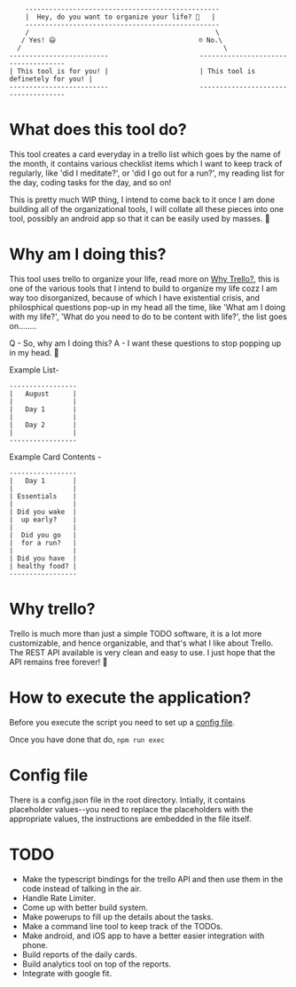 ```
    -------------------------------------------------
    |  Hey, do you want to organize your life? 📅   |
    -------------------------------------------------
    /                                               \
   / Yes! 😃                                    ☹ No.\
  /                                                   \
-------------------------                       ------------------------------------
| This tool is for you! |                       | This tool is definetely for you! |
-------------------------                       ------------------------------------
```

# What does this tool do?
This tool creates a card everyday in a trello list which goes by the name of the month, it contains various checklist items which I want to keep track of regularly, like 'did I meditate?', or 'did I go out for a run?', my reading list for the day, coding tasks for the day, and so on!

This is pretty much WIP thing, I intend to come back to it once I am done building all of the organizational tools, I will collate all these pieces into one tool, possibly an android app so that it can be easily used by masses. 🎉

# Why am I doing this?

This tool uses trello to organize your life, read more on [Why Trello?](#whyyyy?), this is one of the various tools that I intend to build to organize my life cozz I am way too disorganized, because of which I have existential crisis, and philosphical questions pop-up in my head all the time, like 'What am I doing with my life?', 'What do you need to do to be content with life?', the list goes on........

Q - So, why am I doing this?
A - I want these questions to stop popping up in my head. 💯


Example List-

```
-----------------
|   August      |
|               |
|   Day 1       |
|               |
|   Day 2       |
|               |
-----------------
```

Example Card Contents -

```
-----------------
|   Day 1       |
|               |
| Essentials    |
|               |
| Did you wake  |
|  up early?    |
|               |
|  Did you go   |
|  for a run?   |
|               |
| Did you have  |
| healthy food? |
-----------------
```

# <a name="whyyyy?"></a> Why trello?
Trello is much more than just a simple TODO software, it is a lot more customizable, and hence organizable, and that's what I like about Trello. The REST API available is very clean and easy to use. I just hope that the API remains free forever! 🤞

# How to execute the application?

Before you execute the script you need to set up a [config file](#configFile).

Once you have done that do,
`npm run exec`

# <a name="configFile?"></a> Config file
There is a config.json file in the root directory. Intially, it contains placeholder values--you need to replace the placeholders with the appropriate values, the instructions are embedded in the file itself.


# TODO
- Make the typescript bindings for the trello API and then use them in the code instead of talking in the air.
- Handle Rate Limiter.
- Come up with better build system.
- Make powerups to fill up the details about the tasks.
- Make a command line tool to keep track of the TODOs.
- Make android, and iOS app to have a better easier integration with phone.
- Build reports of the daily cards.
- Build analytics tool on top of the reports.
- Integrate with google fit.